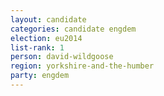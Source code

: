 ```yaml
---
layout: candidate
categories: candidate engdem
election: eu2014
list-rank: 1
person: david-wildgoose
region: yorkshire-and-the-humber
party: engdem
---
```

